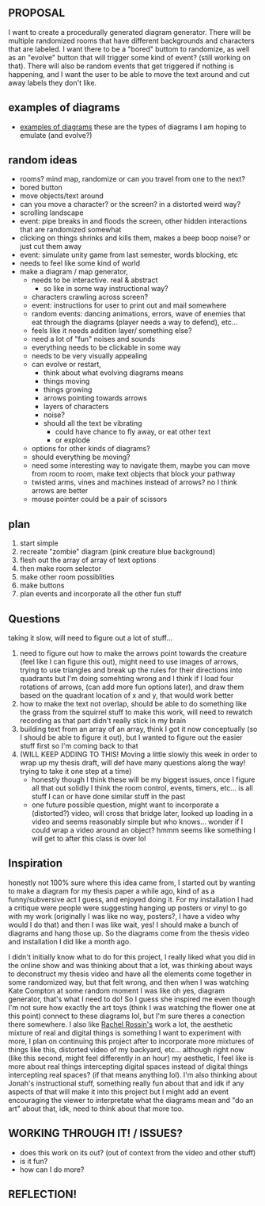 ## PROPOSAL

I want to create a procedurally generated diagram generator. There will be multiple randomized rooms that have different backgrounds and characters that are labeled. I want there to be a "bored" buttom to randomize, as well as an "evolve" button that will trigger some kind of event? (still working on that). There will also be random events that get triggered if nothing is happening, and I want the user to be able to move the text around and cut away labels they don't like. 

## examples of diagrams

- [examples of diagrams](https://chrisdivincenzo.github.io/Thesis/diagrams.html) these are the types of diagrams I am hoping to emulate (and evolve?)

## random ideas
- rooms? mind map, randomize or can you travel from one to the next?
- bored button
- move objects/text around
- can you move a character? or the screen? in a distorted weird way?
- scrolling landscape
- event: pipe breaks in and floods the screen, other hidden interactions that are randomized somewhat
- clicking on things shrinks and kills them, makes a beep boop noise? or just cut them away
- event: simulate unity game from last semester, words blocking, etc
- needs to feel like some kind of world
- make a diagram / map generator,
	- needs to be interactive. real & abstract
		- so like in some way instructional way?
    - characters crawling across screen?
    - event: instructions for user to print out and mail somewhere
    - random events: dancing animations, errors, wave of enemies that eat through the diagrams (player needs a way to defend), etc... 
    - feels like it needs addition layer/ something else?
    - need a lot of "fun" noises and sounds
    - everything needs to be clickable in some way
    - needs to be very visually appealing
    - can evolve or restart, 
    	- think about what evolving diagrams means
        - things moving
        - things growing
        - arrows pointing towards arrows
        - layers of characters
        - noise?
        - should all the text be vibrating
        	- could have chance to fly away, or eat other text
            - or explode
    - options for other kinds of diagrams?
    - should everything be moving?
    - need some interesting way to navigate them, maybe you can move from room to room, make text objects that block your pathway
    - twisted arms, vines and machines instead of arrows? no I think arrows are better
    - mouse pointer could be a pair of scissors 

## plan

1. start simple
1. recreate "zombie" diagram (pink creature blue background)
1. flesh out the array of array of text options
1. then make room selector 
1. make other room possiblities
1. make buttons
1. plan events and incorporate all the other fun stuff

## Questions

taking it slow, will need to figure out a lot of stuff...

1. need to figure out how to make the arrows point towards the creature (feel like I can figure this out), might need to use images of arrows, trying to use triangles and break up the rules for their directions into quadrants but I'm doing somehting wrong and I think if I load four rotations of arrows, (can add more fun options later), and draw them based on the quadrant location of x and y, that would work better
1. how to make the text not overlap, should be able to do something like the grass from the squirrel stuff to make this work, will need to rewatch recording as that part didn't really stick in my brain
1. building text from an array of an array, think I got it now conceptually (so I should be able to figure it out), but I wanted to figure out the easier stuff first so I'm coming back to that
1. (WILL KEEP ADDING TO THIS! Moving a little slowly this week in order to wrap up my thesis draft, will def have many questions along the way! trying to take it one step at a time)
	- honestly though I think these will be my biggest issues, once I figure all that out solidly I think the room control, events, timers, etc... is all stuff I can or have done similar stuff in the past
    - one future possible question, might want to incorporate a (distorted?) video, will cross that bridge later, looked up loading in a video and seems reasonably simple but who knows... wonder if I could wrap a video around an object? hmmm seems like something I will get to after this class is over lol

## Inspiration 

honestly not 100% sure where this idea came from, I started out by wanting to make a diagram for my thesis paper a while ago, kind of as a funny/subversive act I guess, and enjoyed doing it. For my installation I had a critique were people were suggesting hanging up posters or vinyl to go with my work (originally I was like no way, posters?, I have a video why would I do that) and then I was like wait, yes! I should make a bunch of diagrams and hang those up. So the diagrams come from the thesis video and installation I did like a month ago. 

I didn't initially know what to do for this project, I really liked what you did in the online show and was thinking about that a lot, was thinking about ways to deconstruct my thesis video and have all the elements come together in some randomized way, but that felt wrong, and then when I was watching Kate Compton at some random moment I was like oh yes, diagram generator, that's what I need to do! So I guess she inspired me even though I'm not sure how exactly the art toys (think I was watching the flower one at this point) connect to these diagrams lol, but I'm sure theres a conection there somewhere. I also like [Rachel Rossin's](http://rossin.co) work a lot, the aesthetic mixture of real and digital things is something I want to experiment with more, I plan on continuing this project after to incorporate more mixtures of things like this, distorted video of my backyard, etc... although right now (like this second, might feel differently in an hour) my aesthetic, I feel like is more about real things intercepting digital spaces instead of digital things intercepting real spaces? (if that means anything lol). I'm also thinking about Jonah's instructional stuff, something really fun about that and idk if any aspects of that will make it into this project but I might add an event encouraging the viewer to interpretate what the diagrams mean and "do an art" about that, idk, need to think about that more too.

## WORKING THROUGH IT! / ISSUES?
- does this work on its out? (out of context from the video and other stuff)
- is it fun?
- how can I do more?

## REFLECTION!